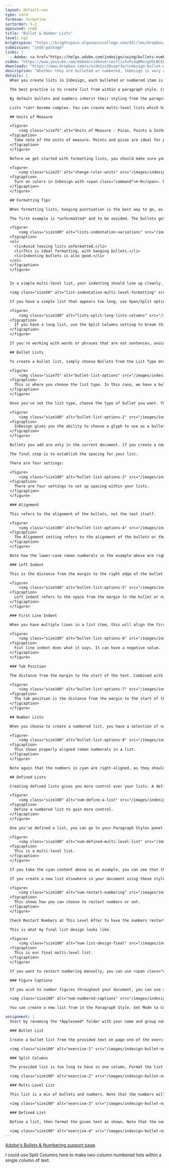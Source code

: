 ```yaml
---
layout: default-nav
type: card
formsum: formative
sortorder: 5.2
appsused: indd
title: "Bullet & Number Lists"
level: cg2
brightspace: "https://brightspace.algonquincollege.com/d2l/lms/dropbox/user/folder_submit_files.d2l?db=135906&grpid=0&isprv=0&bp=0&ou=145550"
submission: "indd-package"
links: |
  - Adobe: <a href="https://helpx.adobe.com/indesign/using/bullets-numbering.html" target="_blank" title="Bullets & Number Lists">Bullets & Number Lists</a>
video: "https://www.youtube.com/embed/videoseries?list=PL4qBMvigUSLBCEGm6yeFf73Tm2cKSvGl6"
downloads: "https://www.dropbox.com/s/sidm2zs28sxpr3a/indesign-bullet-number-lists.zip?dl=1"
description: "Whether they are bulleted or numbered, InDesign is very adept at creating lists. There are very granular, flexible controls to create the lists that fit your design."
details: |
  When you create lists in InDesign, each bulleted or numbered item is a paragraph. Numbered lists aren't only numbered; they include lists with arabic letters or roman numberals. Each item gets its bullet or number automatically. You can't select the bullets or numbers; nor can you search them. They're kind of *virtual*.

  The best practice is to create list from within a paragraph style. Creating them manually causes difficulty in editing. A list has text alignment, an amount of left indent, first line indent and a tab position.

  By default bullets and numbers inherit their styling from the paragraph they're in. You can, however, create a character style from within the paragraph style to change the appearance of the bullet.

  Lists *can* become complex. You can create multi-level lists which have multiple levels of indenting. They can have custom bullet glyphs. Text styling can vary by level. You can even have paragraphs within a list that don't have bullets.

  ## Units of Measure

  <figure>
      <img class="size75" alt="Units of Measure - Picas, Points & Inches" src="/images/svg/picas-points-and-inches.svg">
  <figcaption>
    Take note of the units of measure. Points and picas are ideal for page layout.
  </figcaption>
  </figure>

  Before we get started with formatting lists, you should make sure you're working in Picas. Picas and points are a smaller unit of measure. This makes it that you can nudge measurements in very small increments. Aside from that, we should be working with picas in print.

  <figure>
      <img class="size25" alt="change-ruler-units" src="/images/indesign-bullet-number-lists/change-ruler-units.jpg">
  <figcaption>
    Turn on rulers in InDesign with <span class="command">⌘-R</span>. Right-click on in the corner of the rulers, then choose Picas from the contextual menu.
  </figcaption>
  </figure>

  ## Formatting Tips

  When formatting lists, hanging punctuation is the best way to go, as shown in the middle option below. Outdented formatting is a rarely used option. It looks clean, but it means you need to indent everything else on the page, which is annoying to manage.

  The first example is *unformatted* and to be avoided. The bullets get lost within the text. It's even worse with number lists.

  <figure>
      <img class="size100" alt="lists-indentation-variations" src="/images/indesign-bullet-number-lists/lists-indentation-variations.jpg">
  <figcaption>
  <ol>
    <li>Avoid leaving lists unformatted.</li>
    <li>This is ideal formatting, with hanging bullets.</li>
    <li>Indenting bullets is also good.</li>
  </ol>
  </figcaption>
  </figure>


  In a simple multi-level list, your indenting should line up cleanly. Avoid making the tab space too large. If possible, line up one level with the previous one.

  <img class="size50" alt="list-indentation-multi-level-formatting" src="/images/indesign-bullet-number-lists/list-indentation-multi-level-formatting.jpg">

  If you have a simple list that appears too long, use Span/Split options in the paragraph styles to put the list in two or more columns.

  <figure>
      <img class="size100" alt="lists-split-long-lists-columns" src="/images/indesign-bullet-number-lists/lists-split-long-lists-columns.jpg">
  <figcaption>
    If you have a long list, use the Split Columns setting to break things up.
  </figcaption>
  </figure>

  If you're working with words or phrases that are not sentences, avoid using a period. Turn off hyphenation for lists in the paragraph style's Hyphenation settings.

  ## Bullet Lists

  To create a bullet list, simply choose Bullets from the List Type drop-down menu. If you have Preview checked, you'll see the bullets appear on the page.

  <figure>
      <img class="size75" alt="bullet-list-options" src="/images/indesign-bullet-number-lists/bullet-list-options-1.jpg">
  <figcaption>
    This is where you choose the list type. In this case, we have a bullet list.
  </figcaption>
  </figure>

  Once you've set the list type, choose the type of bullet you want. You can add to the list by clicking on the Add... button. Choose a glyph from the font you want. If you check the Remember font with Bullet box, InDesign will grab the glyph from the specific font each time. This is assuming the font is active.

  <figure>
      <img class="size100" alt="bullet-list-options-2" src="/images/indesign-bullet-number-lists/bullet-list-options-2.jpg">
  <figcaption>
    InDesign gives you the ability to choose a glyph to use as a bullet.
  </figcaption>
  </figure>

  Bullets you add are only in the current document. If you create a new document, the new bullet won't be there.

  The final step is to establish the spacing for your list.

  There are four settings:

  <figure>
      <img class="size100" alt="bullet-list-options-3" src="/images/indesign-bullet-number-lists/bullet-list-options-3.jpg">
  <figcaption>
    There are four settings to set up spacing within your lists.
  </figcaption>
  </figure>

  ### Alignment

  This refers to the alignment of the bullets, not the text itself.

  <figure>
      <img class="size100" alt="bullet-list-options-4" src="/images/indesign-bullet-number-lists/bullet-list-options-4.jpg">
  <figcaption>
    The Alignment setting refers to the alignment of the bullets or the numbers in your lists.
  </figcaption>
  </figure>

  Note how the lower-case roman numberals in the example above are right-aligned. Whenever you have a numbered list with two-digit numbers, make sure the numbers are right-aligned.

  ### Left Indent

  This is the distance from the margin to the right edge of the bullet.

  <figure>
      <img class="size100" alt="bullet-list-options-5" src="/images/indesign-bullet-number-lists/bullet-list-options-5.jpg">
  <figcaption>
    Left indent refers to the space from the margin to the bullet or number.
  </figcaption>
  </figure>

  ### First Line Indent

  When you have multiple lines in a list item, this will align the first line.

  <figure>
      <img class="size100" alt="bullet-list-options-6" src="/images/indesign-bullet-number-lists/bullet-list-options-6.jpg">
  <figcaption>
    Fist line indent does what it says. It can have a negative value.
  </figcaption>
  </figure>

  ### Tab Position

  The distance from the margin to the start of the text. Combined with the left indent, it sets the space between the number (or bullet) and the text.

  <figure>
      <img class="size100" alt="bullet-list-options-7" src="/images/indesign-bullet-number-lists/bullet-list-options-7.jpg">
  <figcaption>
    The tab position is the distance from the margin to the start of the text.
  </figcaption>
  </figure>

  ## Number Lists

  When you choose to create a numbered list, you have a selection of number styles for your lists in the Format drop-down menu. You can even style the numbers with a character style, as shown here (cyan text).

  <figure>
      <img class="size100" alt="bullet-list-options-8" src="/images/indesign-bullet-number-lists/bullet-list-options-8.jpg">
  <figcaption>
    This shows properly aligned roman numberals in a list.
  </figcaption>
  </figure>

  Note again that the numbers in cyan are right-aligned, as they should be.

  ## Defined Lists

  Creating defined lists gives you more control over your lists. A defined list is a container for a list. The list can be built with multiple paragraph styles. Start by defining a list.

  <figure>
      <img class="size100" alt="num-define-a-list" src="/images/indesign-bullet-number-lists/num-define-a-list.jpg">
  <figcaption>
    Define a numbered list to gain more control.
  </figcaption>
  </figure>

  One you've defined a list, you can go to your Paragraph Styles panel to start to create styles for each level within the list. The likely important differences between the styles will be the format of the numbers and the relative indentation, as shown below.

  <figure>
      <img class="size100" alt="num-defined-multi-level-list" src="/images/indesign-bullet-number-lists/num-defined-multi-level-list.jpg">
  <figcaption>
    This is a multi-level list.
  </figcaption>
  </figure>

  If you take the cyan content above as an example, you can see that the roman numerals restart. This is controlled within the paragraph styles. You create a paragraph style for each level in the list.

  If you create a new list elsewhere in your document using these styles, the numbers will start from scratch.

  <figure>
      <img class="size100" alt="num-restart-numbering" src="/images/indesign-bullet-number-lists/num-restart-numbering.jpg">
  <figcaption>
    This shows how you can choose to restart numbers or not.
  </figcaption>
  </figure>

  Check Restart Numbers at This Level After to have the numbers restart from the previous level.

  This is what my final list design looks like.

  <figure>
      <img class="size100" alt="num-list-design-final" src="/images/indesign-bullet-number-lists/num-list-design-final.jpg">
  <figcaption>
    This is our final multi-level list.
  </figcaption>
  </figure>

  If you want to restart numbering manually, you can use <span class="command">Type > Bulleted & Numbered Lists > Restart Numbering</span>.

  ### Figure Captions

  If you wish to number figures throughout your document, you can use a defined list. This way, you'll avoid having to number the items manually.

  <img class="size100" alt="num-numbered-captions" src="/images/indesign-bullet-number-lists/num-numbered-captions.jpg">

  You can create a new list from in the Paragraph Style. Set Mode to Continue from Previous.... This makes it that each caption to which you apply this style will take on the next number. The down side is that the numbers to not re-order themselves if you re-order the images.

assignment: |
  Start by renaming the *Appleseed* folder with your name and group number. Then, go to <a href="https://fonts.adobe.com/fonts/acumin" target="_blank" title="Activate Acumin Pro Regular and Bold." class="sans">Adobe Fonts</a> to activate Acumin Pro Regular and Acumin Pro Bold.

  ### Bullet List

  Create a bullet list from the provided text on page one of the exercise InDesign document.

  <img class="size100" alt="exercise-1" src="/images/indesign-bullet-number-lists/exercise-1.jpg">

  ### Split Columns

  The provided list is too long to have in one column. Format the list properly, then make sure it's split into two columns.

  <img class="size100" alt="exercise-2" src="/images/indesign-bullet-number-lists/exercise-2.jpg">

  ### Multi-Level List

  This list is a mix of bullets and numbers. Note that the numbers will continue through the list. They don't re-start.

  <img class="size100" alt="exercise-3" src="/images/indesign-bullet-number-lists/exercise-3.jpg">

  ### Defined List

  Define a list, then format the given text as shown. Note that the numbered items for this list restart within the list.

  <img class="size100" alt="exercise-4" src="/images/indesign-bullet-number-lists/exercise-4.jpg">
---
```

  <a href="https://helpx.adobe.com/indesign/using/bullets-numbering.html" target="_blank">Adobe's Bullets & Numbering support page</a>.

  I could use Split Columns here to make two-column numbered lists within a single column of text.
